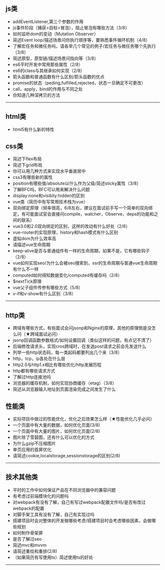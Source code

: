 ## js类
* addEventListener,第三个参数的作用
* js事件阶段（捕获>目标>冒泡），阻止冒泡有哪些方法（3/8）
* 如何监听dom的变动（Mutation Observer）
* 简述Event loop/描述场景问你执行顺序等，要熟悉事件循环机制（4/8）
* 了解宏任务和微任务吗，请各举几个常见的例子/宏任务与微任务哪个先执行（3/8）
* 简述原型，原型链/描述场景问指向等（3/8）
* es6平时开发中常用那些属性（2/8）
* es6的class与其继承如何实现（2/8）
* 箭头函数和普通函数有什么区别/箭头函数的优点
* promise的状态（peding,fulfilled,rejected，状态一旦确定不可更改）
* call，apply，bind的作用与不同之处
* 你知道几种深拷贝的方法
***
## html类
* html5有什么新的特性
## css类
* 简述下flex布局
* 简述下grid布局
* 你可以用几种方式来实现水平垂直居中
* css3有哪些新的属性
* position有哪些值/absolute以什么作为父级/简述sticky属性（3/8）
* 了解BFC吗，BFC可以用来解决什么问题
* display:none和visibliy:hidden的区别
* vue类（简历中有写常用技术栈为vue）
* 双向绑定原理（频率很高，6/8左右，建议在面试前手写一个简单的双向绑定，有可能面试官会直接问compile，watcher，Observe，deps的功能和之间的联系）
* vue3.0和2.0双向绑定的区别，这样的改动有什么好处（2/8）
* vue-router的实现原理，history和hash模式有什么区别
* 虚拟dom为什么效率高
* 请描述vue生命周期
* keep-alive是否与普通组件有一样的生命周期，如果不是，它有哪些钩子（2/8）
* vue如何实现seo/为什么会被seo搜索到，ssr的生命周期与普通vue生命周期有什么不一样
* computed如何得知数据变化/computed有缓存吗（2/8）
* $nextTick原理
* vue父子组件传参有哪些方式（5/8）
* v-if和v-show有什么区别（3/8）
***
## http类
* 跨域有哪些方式，有些面试会问jsonp和Nginx的原理，其他的原理倒是没怎么问（★跨域面试必问）
* jsonp回调函数参数格式/如何设置回调（类似这样的问题，有点记不清了）
* 后端修改请求头，实现cros跨域时，在发送post请求之前会先发送什么
* 列举一些http状态码，每一类起码都要列出几个来（3/8）
* http，tcp，ip各处在什么层
* http2.0与http1.x相比有哪些优化/http发展历程
* http都有哪些请求方式
* 了解过http连接池吗
* 浏览器的缓存机制，如何实现协商缓存（etag）（3/8）
* 简述从浏览器输入地址到页面渲染完成之间发生了什么
## 性能类
* 实际项目中做过的性能优化，优化之后效果怎么样（★性能优化几乎必问）
* 一个页面中有大量的数据，如何优化页面(3/8)
* 一个页面中有大量的图片，如何优化页面(2/8)
* 图片除了雪碧图，还有什么可以优化的方式
* 为什么gzip不压缩图片
* 单页应用的首屏优化
* 请简述cookie,localstorage,sessionstorage的区别(2/8)
***
## 技术其他类
* 平时的工作中如何保证产品在不同浏览器中的兼容问题
* 有考虑过前端模块化的问题吗
* 对webpack有没有了解，自己有写过webpack配置文件吗/是否有改过webpack的配置
* 对脚手架工具有没有了解，自己有实现过吗
* 搭建项目时会对整体的开发做哪些考虑/搭建项目时会考虑哪些因素，会做哪些规划
* 如何制作骨架屏
* 是否了解过seo
* 简述mvc和mvvm
* 请简述重绘和重排(2/8)
* （如果简历有写使用ts）简述使用ts的好处
***

